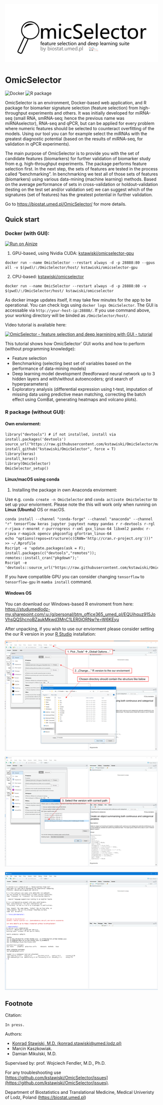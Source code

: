 ![](vignettes/logo.png)

# OmicSelector

![Docker](https://github.com/kstawiski/OmicSelector/workflows/Docker/badge.svg) ![R package](https://github.com/kstawiski/OmicSelector/workflows/R%20package/badge.svg)

OmicSelector is an environment, Docker-based web application, and R package for biomarker signature selection (feature selection) from high-throughput experiments and others. It was initially developed for miRNA-seq (small RNA, smRNA-seq; hence the previous name was miRNAselector), RNA-seq and qPCR, but can be applied for every problem where numeric features should be selected to counteract overfitting of the models. Using our tool you can for example select the miRNAs with the greatest diagnostic potential (based on the results of miRNA-seq, for validation in qPCR experiments).

The main purpose of OmicSelector is to provide you with the set of candidate features (biomarkers) for further validation of biomarker study from e.g. high-throughput experiments. The package performs feature selection first. In the next step, the sets of features are tested in the process called “benchmarking”. In benchmarking we test all of those sets of features (biomarkers) using various data-mining (machine learning) methods. Based on the average performance of sets in cross-validation or holdout-validation (testing on the test set and/or validation set) we can suggest which of the signatures (set of features) has the greatest potential in further validation.

Go to https://biostat.umed.pl/OmicSelector/ for more details.

## Quick start

### Docker (with GUI):

[![Run on Ainize](https://ainize.ai/images/run_on_ainize_button.svg)](https://ainize.web.app/redirect?git_repo=https://github.com/kstawiski/OmicSelector)


1. GPU-based, using Nvidia CUDA: [kstawiski/omicselector-gpu](https://hub.docker.com/r/kstawiski/omicselector-gpu)

```
docker run --name OmicSelector --restart always -d -p 28888:80 --gpus all -v $(pwd)/:/OmicSelector/host/ kstawiski/omicselector-gpu
```

2. CPU-based: [kstawiski/omicselector](https://hub.docker.com/r/kstawiski/omicselector)

```
docker run --name OmicSelector --restart always -d -p 28888:80 -v $(pwd)/:/OmicSelector/host/ kstawiski/omicselector
```

As docker image updates itself, it may take few minutes for the app to be operational. You can check logs using `docker logs OmicSelector`. The GUI is accessable via `http://your-host-ip:28888/`. If you use command above, your working directory will be binded as `/OmicSelector/host/`.

Video tutorial is available here:

[![OmicSelector - feature selection and deep learnining with GUI - tutorial](https://yt-embed.herokuapp.com/embed?v=dKUdINEcOjk)](https://www.youtube.com/watch?v=dKUdINEcOjk "OmicSelector - feature selection and deep learnining with GUI - tutorial.")

This tutorial shows how OmicSelector' GUI works and how to perform (without programming knowledge):

- Feature selection
- Benchmarking (selecting best set of variables based on the performance of data-mining models)
- Deep learning model development (feedforward neural network up to 3 hidden layers and with/without autoencoders; grid search of hyperparameters)
- Exploratory analysis (differential expression using t-test, imputation of missing data using predictive mean matching, correcting the batch effect using ComBat, generating heatmaps and volcano plots).

### R package (without GUI):

#### Own enviorment:

```
library("devtools") # if not installed, install via install.packages('devtools')
source_url("https://raw.githubusercontent.com/kstawiski/OmicSelector/master/vignettes/setup.R")
install_github("kstawiski/OmicSelector", force = T)
library(keras)
install_keras()
library(OmicSelector)
OmicSelector_setup()
```

#### Linux/macOS using conda

1. Installing the package in own Anaconda enviorment:

Use e.g. `conda create -n OmicSelector` and `conda activate OmicSelector` to set up your enviorment.  Please note the this will work only when running on **Linux (Ubuntu)** OS or macOS.

```
conda install --channel "conda-forge" --channel "anaconda" --channel "r" tensorflow keras jupyter jupytext numpy pandas r r-devtools r-rgl r-rjava r-mnormt r-purrrogress r-xml gxx_linux-64 libxml2 pandoc r-rjava r-magick opencv pkgconfig gfortran_linux-64
echo "options(repos=structure(c(CRAN='http://cran.r-project.org')))" >> ~/.Rprofile
Rscript -e 'update.packages(ask = F); install.packages(c("devtools","remotes")); remotes::install_cran("pkgdown");'
Rscript -e 'devtools::source_url("https://raw.githubusercontent.com/kstawiski/OmicSelector/master/vignettes/setup.R")'
```

If you have compatible GPU you can consider changing `tensorflow` to `tensorflow-gpu` in `mamba install` command.

#### Windows OS

You can download our Windows-based R enviroment from here: https://studumedlodz-my.sharepoint.com/:u:/g/personal/btm_office365_umed_pl/EQUihquz915JoVhsQQShcnoBZaukMkwd3MnC1LER0iORNw?e=W6KEyu 

After unpacking, if you wish to use our enviorment please consider setting the our R version in your [R Studio](https://rstudio.com/products/rstudio/download/) installation:

![](vignettes/win1.png)

![](vignettes/win2.png)

![](vignettes/win3.png)


## Footnote

Citation:

`In press.`

Authors:

- [Konrad Stawiski, M.D. (konrad.stawiski@umed.lodz.pl)](https://konsta.com.pl)
- Marcin Kaszkowiak.
- Damian Mikulski, M.D.

Supervised by: prof. Wojciech Fendler, M.D., Ph.D. 

For any troubleshooting use [https://github.com/kstawiski/OmicSelector/issues](https://github.com/kstawiski/OmicSelector/issues).

Department of Biostatistics and Translational Medicine, Medical Univeristy of Lodz, Poland (https://biostat.umed.pl) 
